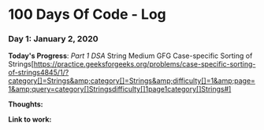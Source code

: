 # 100 Days Of Code - Log

### Day 1: January 2, 2020

**Today's Progress**: 
  *Part 1 DSA* String Medium GFG  Case-specific Sorting of Strings[https://practice.geeksforgeeks.org/problems/case-specific-sorting-of-strings4845/1/?category[]=Strings&amp;category[]=Strings&amp;difficulty[]=1&amp;page=1&amp;query=category[]Stringsdifficulty[]1page1category[]Strings#]

**Thoughts:** 

**Link to work:** 

